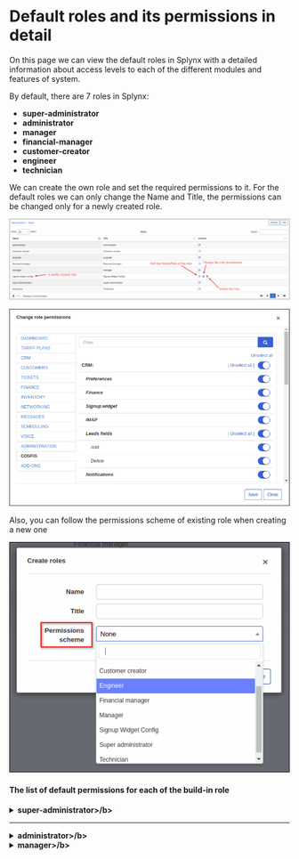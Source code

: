 Default roles and its permissions in detail
=======================

On this page we can view the default roles in Splynx with a detailed information about access levels to each of the different modules and features of system.

By default, there are 7 roles in Splynx:

- **super-administrator**
- **administrator**
- **manager**
- **financial-manager**
- **customer-creator**
- **engineer**
- **technician**

We can create the own role and set the required permissions to it. For the default roles we can only change the Name and Title, the permissions can be changed only for a newly created role.

![img_000001](img_000001.png)

![img_000002](img_000002.png)

Also, you can follow the permissions scheme of existing role when creating a new one

![img_000003](img_000003.png)


#### The list of default permissions for each of the build-in role

<details>
<summary><b>super-administrator>/b></summary>
<p markdown="1">

Administrator account with `super-administrator`role has the access to ALL categories and its sub-categories in Splynx.

</p>
</details>

------------

<details>
<summary><b>administrator>/b></summary>
<p markdown="1">

| DASHBOARD  |
| ------------ |
| <p> ![](1_administrator.png) </p> |

------------

|  TARIFF PLANS  |
| ------------ |
| <p> ![](2_administrator.png) </p>  |

------------

|  CRM  |
| ------------ |
| <p> ![](3_administrator.png) </p>  |

------------

|  CUSTOMERS  |
| ------------ |
| <p> ![](4_administrator.png) </p>  |

------------

|  TICKETS  |
| ------------ |
| <p> ![](5_administrator.png) </p>  |

------------

|  FINANCE  |
| ------------ |
| <p> ![](6_administrator.png) </p>   |

------------

|  INVENTORY  |
| ------------ |
| <p> ![](7_administrator.png) </p>  |

------------

|  NETWORKING  |
| ------------ |
| <p> ![](8_administrator.png) </p>  |

------------

|  MESSAGES  |
| ------------ |
| <p> ![](9_administrator.png) </p>  |

------------

|  SCHEDULING  |
| ------------ |
| <p> ![](10_administrator.png) </p>  |

------------

|  VOICE  |
| ------------ |
| <p> ![](11_administrator.png) </p> |

------------

|  ADMINISTRATION  |
| ------------ |
| <p> ![](12_administrator.png) </p>   |

------------

|  CONFIG  |
| ------------ |
| <p> ![](13_administrator.png) </p>   |

------------

|  ADD-ONS  |
| ------------ |
| Administrator account with `administrator` role has the access to ALL installed add-ons in Splynx.  |

</p>
</details>


<details>
<summary><b>manager>/b></summary>
<p markdown="1">

| DASHBOARD  |
| ------------ |
| <p> ![]() </p> <p> ![]() </p> <p> ![]() </p> <p> ![]() </p> <p> ![]() </p> <p> ![]() </p> <p> ![]() </p> <p> ![]() </p> <p> ![]() </p> <p> ![]() </p> |

------------

|  TARIFF PLANS  |
| ------------ |
| <p> ![]() </p> <p> ![]() </p> <p> ![]() </p> <p> ![]() </p> <p> ![]() </p> <p> ![]() </p> <p> ![]() </p> <p> ![]() </p> <p> ![]() </p> <p> ![]() </p>  |

------------

|  CRM  |
| ------------ |
| <p> ![]() </p> <p> ![]() </p> <p> ![]() </p> <p> ![]() </p> <p> ![]() </p> <p> ![]() </p> <p> ![]() </p> <p> ![]() </p> <p> ![]() </p> <p> ![]() </p>  |

------------

|  CUSTOMERS  |
| ------------ |
| <p> ![]() </p> <p> ![]() </p> <p> ![]() </p> <p> ![]() </p> <p> ![]() </p> <p> ![]() </p> <p> ![]() </p> <p> ![]() </p> <p> ![]() </p> <p> ![]() </p>  |

------------

|  TICKETS  |
| ------------ |
| <p> ![]() </p> <p> ![]() </p> <p> ![]() </p> <p> ![]() </p> <p> ![]() </p> <p> ![]() </p> <p> ![]() </p> <p> ![]() </p> <p> ![]() </p> <p> ![]() </p>  |

------------

|  FINANCE  |
| ------------ |
| <p> ![]() </p> <p> ![]() </p> <p> ![]() </p> <p> ![]() </p> <p> ![]() </p> <p> ![]() </p> <p> ![]() </p> <p> ![]() </p> <p> ![]() </p> <p> ![]() </p>  |

------------

|  INVENTORY  |
| ------------ |
| <p> ![]() </p> <p> ![]() </p> <p> ![]() </p> <p> ![]() </p> <p> ![]() </p> <p> ![]() </p> <p> ![]() </p> <p> ![]() </p> <p> ![]() </p> <p> ![]() </p>  |

------------

|  NETWORKING  |
| ------------ |
| <p> ![]() </p> <p> ![]() </p> <p> ![]() </p> <p> ![]() </p> <p> ![]() </p> <p> ![]() </p> <p> ![]() </p> <p> ![]() </p> <p> ![]() </p> <p> ![]() </p>  |

------------

|  MESSAGES  |
| ------------ |
| <p> ![]() </p> <p> ![]() </p> <p> ![]() </p> <p> ![]() </p> <p> ![]() </p> <p> ![]() </p> <p> ![]() </p> <p> ![]() </p> <p> ![]() </p> <p> ![]() </p>  |

------------

|  SCHEDULING  |
| ------------ |
| <p> ![]() </p> <p> ![]() </p> <p> ![]() </p> <p> ![]() </p> <p> ![]() </p> <p> ![]() </p> <p> ![]() </p> <p> ![]() </p> <p> ![]() </p> <p> ![]() </p>  |

------------

|  VOICE  |
| ------------ |
| <p> ![]() </p> <p> ![]() </p> <p> ![]() </p> <p> ![]() </p> <p> ![]() </p> <p> ![]() </p> <p> ![]() </p> <p> ![]() </p> <p> ![]() </p> <p> ![]() </p>  |

------------

|  ADMINISTRATION  |
| ------------ |
| <p> ![]() </p> <p> ![]() </p> <p> ![]() </p> <p> ![]() </p> <p> ![]() </p> <p> ![]() </p> <p> ![]() </p> <p> ![]() </p> <p> ![]() </p> <p> ![]() </p>  |

------------

|  CONFIG  |
| ------------ |
| <p> ![]() </p> <p> ![]() </p> <p> ![]() </p> <p> ![]() </p> <p> ![]() </p> <p> ![]() </p> <p> ![]() </p> <p> ![]() </p> <p> ![]() </p> <p> ![]() </p>  |

------------

|  ADD-ONS  |
| ------------ |
| Administrator account with `administrator` role has the access to ALL installed add-ons in Splynx.  |

<details>
<summary><b>financial-manager>/b></summary>
<p markdown="1">

| DASHBOARD  |
| ------------ |
| <p> ![]() </p> <p> ![]() </p> <p> ![]() </p> <p> ![]() </p> <p> ![]() </p> <p> ![]() </p> <p> ![]() </p> <p> ![]() </p> <p> ![]() </p> <p> ![]() </p> |

------------

|  TARIFF PLANS  |
| ------------ |
| <p> ![]() </p> <p> ![]() </p> <p> ![]() </p> <p> ![]() </p> <p> ![]() </p> <p> ![]() </p> <p> ![]() </p> <p> ![]() </p> <p> ![]() </p> <p> ![]() </p>  |

------------

|  CRM  |
| ------------ |
| <p> ![]() </p> <p> ![]() </p> <p> ![]() </p> <p> ![]() </p> <p> ![]() </p> <p> ![]() </p> <p> ![]() </p> <p> ![]() </p> <p> ![]() </p> <p> ![]() </p>  |

------------

|  CUSTOMERS  |
| ------------ |
| <p> ![]() </p> <p> ![]() </p> <p> ![]() </p> <p> ![]() </p> <p> ![]() </p> <p> ![]() </p> <p> ![]() </p> <p> ![]() </p> <p> ![]() </p> <p> ![]() </p>  |

------------

|  TICKETS  |
| ------------ |
| <p> ![]() </p> <p> ![]() </p> <p> ![]() </p> <p> ![]() </p> <p> ![]() </p> <p> ![]() </p> <p> ![]() </p> <p> ![]() </p> <p> ![]() </p> <p> ![]() </p>  |

------------

|  FINANCE  |
| ------------ |
| <p> ![]() </p> <p> ![]() </p> <p> ![]() </p> <p> ![]() </p> <p> ![]() </p> <p> ![]() </p> <p> ![]() </p> <p> ![]() </p> <p> ![]() </p> <p> ![]() </p>  |

------------

|  INVENTORY  |
| ------------ |
| <p> ![]() </p> <p> ![]() </p> <p> ![]() </p> <p> ![]() </p> <p> ![]() </p> <p> ![]() </p> <p> ![]() </p> <p> ![]() </p> <p> ![]() </p> <p> ![]() </p>  |

------------

|  NETWORKING  |
| ------------ |
| <p> ![]() </p> <p> ![]() </p> <p> ![]() </p> <p> ![]() </p> <p> ![]() </p> <p> ![]() </p> <p> ![]() </p> <p> ![]() </p> <p> ![]() </p> <p> ![]() </p>  |

------------

|  MESSAGES  |
| ------------ |
| <p> ![]() </p> <p> ![]() </p> <p> ![]() </p> <p> ![]() </p> <p> ![]() </p> <p> ![]() </p> <p> ![]() </p> <p> ![]() </p> <p> ![]() </p> <p> ![]() </p>  |

------------

|  SCHEDULING  |
| ------------ |
| <p> ![]() </p> <p> ![]() </p> <p> ![]() </p> <p> ![]() </p> <p> ![]() </p> <p> ![]() </p> <p> ![]() </p> <p> ![]() </p> <p> ![]() </p> <p> ![]() </p>  |

------------

|  VOICE  |
| ------------ |
| <p> ![]() </p> <p> ![]() </p> <p> ![]() </p> <p> ![]() </p> <p> ![]() </p> <p> ![]() </p> <p> ![]() </p> <p> ![]() </p> <p> ![]() </p> <p> ![]() </p>  |

------------

|  ADMINISTRATION  |
| ------------ |
| <p> ![]() </p> <p> ![]() </p> <p> ![]() </p> <p> ![]() </p> <p> ![]() </p> <p> ![]() </p> <p> ![]() </p> <p> ![]() </p> <p> ![]() </p> <p> ![]() </p>  |

------------

|  CONFIG  |
| ------------ |
| <p> ![]() </p> <p> ![]() </p> <p> ![]() </p> <p> ![]() </p> <p> ![]() </p> <p> ![]() </p> <p> ![]() </p> <p> ![]() </p> <p> ![]() </p> <p> ![]() </p>  |

------------

|  ADD-ONS  |
| ------------ |
| Administrator account with `administrator` role has the access to ALL installed add-ons in Splynx.  |

</p>
</details>


<details>
<summary><b>customer-creator>/b></summary>
<p markdown="1">

| DASHBOARD  |
| ------------ |
| <p> ![]() </p> <p> ![]() </p> <p> ![]() </p> <p> ![]() </p> <p> ![]() </p> <p> ![]() </p> <p> ![]() </p> <p> ![]() </p> <p> ![]() </p> <p> ![]() </p> |

------------

|  TARIFF PLANS  |
| ------------ |
| <p> ![]() </p> <p> ![]() </p> <p> ![]() </p> <p> ![]() </p> <p> ![]() </p> <p> ![]() </p> <p> ![]() </p> <p> ![]() </p> <p> ![]() </p> <p> ![]() </p>  |

------------

|  CRM  |
| ------------ |
| <p> ![]() </p> <p> ![]() </p> <p> ![]() </p> <p> ![]() </p> <p> ![]() </p> <p> ![]() </p> <p> ![]() </p> <p> ![]() </p> <p> ![]() </p> <p> ![]() </p>  |

------------

|  CUSTOMERS  |
| ------------ |
| <p> ![]() </p> <p> ![]() </p> <p> ![]() </p> <p> ![]() </p> <p> ![]() </p> <p> ![]() </p> <p> ![]() </p> <p> ![]() </p> <p> ![]() </p> <p> ![]() </p>  |

------------

|  TICKETS  |
| ------------ |
| <p> ![]() </p> <p> ![]() </p> <p> ![]() </p> <p> ![]() </p> <p> ![]() </p> <p> ![]() </p> <p> ![]() </p> <p> ![]() </p> <p> ![]() </p> <p> ![]() </p>  |

------------

|  FINANCE  |
| ------------ |
| <p> ![]() </p> <p> ![]() </p> <p> ![]() </p> <p> ![]() </p> <p> ![]() </p> <p> ![]() </p> <p> ![]() </p> <p> ![]() </p> <p> ![]() </p> <p> ![]() </p>  |

------------

|  INVENTORY  |
| ------------ |
| <p> ![]() </p> <p> ![]() </p> <p> ![]() </p> <p> ![]() </p> <p> ![]() </p> <p> ![]() </p> <p> ![]() </p> <p> ![]() </p> <p> ![]() </p> <p> ![]() </p>  |

------------

|  NETWORKING  |
| ------------ |
| <p> ![]() </p> <p> ![]() </p> <p> ![]() </p> <p> ![]() </p> <p> ![]() </p> <p> ![]() </p> <p> ![]() </p> <p> ![]() </p> <p> ![]() </p> <p> ![]() </p>  |

------------

|  MESSAGES  |
| ------------ |
| <p> ![]() </p> <p> ![]() </p> <p> ![]() </p> <p> ![]() </p> <p> ![]() </p> <p> ![]() </p> <p> ![]() </p> <p> ![]() </p> <p> ![]() </p> <p> ![]() </p>  |

------------

|  SCHEDULING  |
| ------------ |
| <p> ![]() </p> <p> ![]() </p> <p> ![]() </p> <p> ![]() </p> <p> ![]() </p> <p> ![]() </p> <p> ![]() </p> <p> ![]() </p> <p> ![]() </p> <p> ![]() </p>  |

------------

|  VOICE  |
| ------------ |
| <p> ![]() </p> <p> ![]() </p> <p> ![]() </p> <p> ![]() </p> <p> ![]() </p> <p> ![]() </p> <p> ![]() </p> <p> ![]() </p> <p> ![]() </p> <p> ![]() </p>  |

------------

|  ADMINISTRATION  |
| ------------ |
| <p> ![]() </p> <p> ![]() </p> <p> ![]() </p> <p> ![]() </p> <p> ![]() </p> <p> ![]() </p> <p> ![]() </p> <p> ![]() </p> <p> ![]() </p> <p> ![]() </p>  |

------------

|  CONFIG  |
| ------------ |
| <p> ![]() </p> <p> ![]() </p> <p> ![]() </p> <p> ![]() </p> <p> ![]() </p> <p> ![]() </p> <p> ![]() </p> <p> ![]() </p> <p> ![]() </p> <p> ![]() </p>  |

------------

|  ADD-ONS  |
| ------------ |
| Administrator account with `administrator` role has the access to ALL installed add-ons in Splynx.  |

</p>
</details>



<details>
<summary><b>engineer>/b></summary>
<p markdown="1">

| DASHBOARD  |
| ------------ |
| <p> ![]() </p> <p> ![]() </p> <p> ![]() </p> <p> ![]() </p> <p> ![]() </p> <p> ![]() </p> <p> ![]() </p> <p> ![]() </p> <p> ![]() </p> <p> ![]() </p> |

------------

|  TARIFF PLANS  |
| ------------ |
| <p> ![]() </p> <p> ![]() </p> <p> ![]() </p> <p> ![]() </p> <p> ![]() </p> <p> ![]() </p> <p> ![]() </p> <p> ![]() </p> <p> ![]() </p> <p> ![]() </p>  |

------------

|  CRM  |
| ------------ |
| <p> ![]() </p> <p> ![]() </p> <p> ![]() </p> <p> ![]() </p> <p> ![]() </p> <p> ![]() </p> <p> ![]() </p> <p> ![]() </p> <p> ![]() </p> <p> ![]() </p>  |

------------

|  CUSTOMERS  |
| ------------ |
| <p> ![]() </p> <p> ![]() </p> <p> ![]() </p> <p> ![]() </p> <p> ![]() </p> <p> ![]() </p> <p> ![]() </p> <p> ![]() </p> <p> ![]() </p> <p> ![]() </p>  |

------------

|  TICKETS  |
| ------------ |
| <p> ![]() </p> <p> ![]() </p> <p> ![]() </p> <p> ![]() </p> <p> ![]() </p> <p> ![]() </p> <p> ![]() </p> <p> ![]() </p> <p> ![]() </p> <p> ![]() </p>  |

------------

|  FINANCE  |
| ------------ |
| <p> ![]() </p> <p> ![]() </p> <p> ![]() </p> <p> ![]() </p> <p> ![]() </p> <p> ![]() </p> <p> ![]() </p> <p> ![]() </p> <p> ![]() </p> <p> ![]() </p>  |

------------

|  INVENTORY  |
| ------------ |
| <p> ![]() </p> <p> ![]() </p> <p> ![]() </p> <p> ![]() </p> <p> ![]() </p> <p> ![]() </p> <p> ![]() </p> <p> ![]() </p> <p> ![]() </p> <p> ![]() </p>  |

------------

|  NETWORKING  |
| ------------ |
| <p> ![]() </p> <p> ![]() </p> <p> ![]() </p> <p> ![]() </p> <p> ![]() </p> <p> ![]() </p> <p> ![]() </p> <p> ![]() </p> <p> ![]() </p> <p> ![]() </p>  |

------------

|  MESSAGES  |
| ------------ |
| <p> ![]() </p> <p> ![]() </p> <p> ![]() </p> <p> ![]() </p> <p> ![]() </p> <p> ![]() </p> <p> ![]() </p> <p> ![]() </p> <p> ![]() </p> <p> ![]() </p>  |

------------

|  SCHEDULING  |
| ------------ |
| <p> ![]() </p> <p> ![]() </p> <p> ![]() </p> <p> ![]() </p> <p> ![]() </p> <p> ![]() </p> <p> ![]() </p> <p> ![]() </p> <p> ![]() </p> <p> ![]() </p>  |

------------

|  VOICE  |
| ------------ |
| <p> ![]() </p> <p> ![]() </p> <p> ![]() </p> <p> ![]() </p> <p> ![]() </p> <p> ![]() </p> <p> ![]() </p> <p> ![]() </p> <p> ![]() </p> <p> ![]() </p>  |

------------

|  ADMINISTRATION  |
| ------------ |
| <p> ![]() </p> <p> ![]() </p> <p> ![]() </p> <p> ![]() </p> <p> ![]() </p> <p> ![]() </p> <p> ![]() </p> <p> ![]() </p> <p> ![]() </p> <p> ![]() </p>  |

------------

|  CONFIG  |
| ------------ |
| <p> ![]() </p> <p> ![]() </p> <p> ![]() </p> <p> ![]() </p> <p> ![]() </p> <p> ![]() </p> <p> ![]() </p> <p> ![]() </p> <p> ![]() </p> <p> ![]() </p>  |

------------

|  ADD-ONS  |
| ------------ |
| Administrator account with `administrator` role has the access to ALL installed add-ons in Splynx.  |

</p>
</details>



<details>
<summary><b>technician>/b></summary>
<p markdown="1">

| DASHBOARD  |
| ------------ |
| <p> ![]() </p> <p> ![]() </p> <p> ![]() </p> <p> ![]() </p> <p> ![]() </p> <p> ![]() </p> <p> ![]() </p> <p> ![]() </p> <p> ![]() </p> <p> ![]() </p> |

------------

|  TARIFF PLANS  |
| ------------ |
| <p> ![]() </p> <p> ![]() </p> <p> ![]() </p> <p> ![]() </p> <p> ![]() </p> <p> ![]() </p> <p> ![]() </p> <p> ![]() </p> <p> ![]() </p> <p> ![]() </p>  |

------------

|  CRM  |
| ------------ |
| <p> ![]() </p> <p> ![]() </p> <p> ![]() </p> <p> ![]() </p> <p> ![]() </p> <p> ![]() </p> <p> ![]() </p> <p> ![]() </p> <p> ![]() </p> <p> ![]() </p>  |

------------

|  CUSTOMERS  |
| ------------ |
| <p> ![]() </p> <p> ![]() </p> <p> ![]() </p> <p> ![]() </p> <p> ![]() </p> <p> ![]() </p> <p> ![]() </p> <p> ![]() </p> <p> ![]() </p> <p> ![]() </p>  |

------------

|  TICKETS  |
| ------------ |
| <p> ![]() </p> <p> ![]() </p> <p> ![]() </p> <p> ![]() </p> <p> ![]() </p> <p> ![]() </p> <p> ![]() </p> <p> ![]() </p> <p> ![]() </p> <p> ![]() </p>  |

------------

|  FINANCE  |
| ------------ |
| <p> ![]() </p> <p> ![]() </p> <p> ![]() </p> <p> ![]() </p> <p> ![]() </p> <p> ![]() </p> <p> ![]() </p> <p> ![]() </p> <p> ![]() </p> <p> ![]() </p>  |

------------

|  INVENTORY  |
| ------------ |
| <p> ![]() </p> <p> ![]() </p> <p> ![]() </p> <p> ![]() </p> <p> ![]() </p> <p> ![]() </p> <p> ![]() </p> <p> ![]() </p> <p> ![]() </p> <p> ![]() </p>  |

------------

|  NETWORKING  |
| ------------ |
| <p> ![]() </p> <p> ![]() </p> <p> ![]() </p> <p> ![]() </p> <p> ![]() </p> <p> ![]() </p> <p> ![]() </p> <p> ![]() </p> <p> ![]() </p> <p> ![]() </p>  |

------------

|  MESSAGES  |
| ------------ |
| <p> ![]() </p> <p> ![]() </p> <p> ![]() </p> <p> ![]() </p> <p> ![]() </p> <p> ![]() </p> <p> ![]() </p> <p> ![]() </p> <p> ![]() </p> <p> ![]() </p>  |

------------

|  SCHEDULING  |
| ------------ |
| <p> ![]() </p> <p> ![]() </p> <p> ![]() </p> <p> ![]() </p> <p> ![]() </p> <p> ![]() </p> <p> ![]() </p> <p> ![]() </p> <p> ![]() </p> <p> ![]() </p>  |

------------

|  VOICE  |
| ------------ |
| <p> ![]() </p> <p> ![]() </p> <p> ![]() </p> <p> ![]() </p> <p> ![]() </p> <p> ![]() </p> <p> ![]() </p> <p> ![]() </p> <p> ![]() </p> <p> ![]() </p>  |

------------

|  ADMINISTRATION  |
| ------------ |
| <p> ![]() </p> <p> ![]() </p> <p> ![]() </p> <p> ![]() </p> <p> ![]() </p> <p> ![]() </p> <p> ![]() </p> <p> ![]() </p> <p> ![]() </p> <p> ![]() </p>  |

------------

|  CONFIG  |
| ------------ |
| <p> ![]() </p> <p> ![]() </p> <p> ![]() </p> <p> ![]() </p> <p> ![]() </p> <p> ![]() </p> <p> ![]() </p> <p> ![]() </p> <p> ![]() </p> <p> ![]() </p>  |

------------

|  ADD-ONS  |
| ------------ |
| Administrator account with `administrator` role has the access to ALL installed add-ons in Splynx.  |

</p>
</details>

